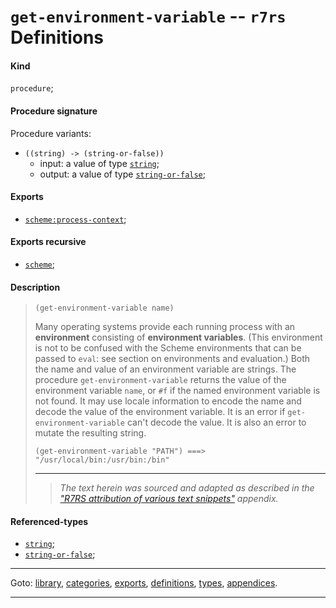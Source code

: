 

<a id='definition__r7rs__get-environment-variable'></a>

# `get-environment-variable` -- `r7rs` Definitions


<a id='definition__r7rs__get-environment-variable__kind'></a>

#### Kind

`procedure`;


<a id='definition__r7rs__get-environment-variable__procedure-signature'></a>

#### Procedure signature

Procedure variants:
 * `((string) -> (string-or-false))`
   * input: a value of type [`string`](../../r7rs/types/string.md#type__r7rs__string);
   * output: a value of type [`string-or-false`](../../r7rs/types/string-or-false.md#type__r7rs__string-or-false);


<a id='definition__r7rs__get-environment-variable__exports'></a>

#### Exports

 * [`scheme:process-context`](../../r7rs/exports/scheme_3a_process-context.md#export__r7rs__scheme_3a_process-context);


<a id='definition__r7rs__get-environment-variable__exports-recursive'></a>

#### Exports recursive

 * [`scheme`](../../r7rs/exports/scheme.md#export__r7rs__scheme);


<a id='definition__r7rs__get-environment-variable__description'></a>

#### Description

> ````
> (get-environment-variable name)
> ````
> 
> 
> Many operating systems provide each running process with an
> __environment__ consisting of __environment variables__.
> (This environment is not to be confused with the Scheme environments that
> can be passed to `eval`: see section on environments and evaluation.)
> Both the name and value of an environment variable are strings.
> The procedure `get-environment-variable` returns the value
> of the environment variable `name`,
> or `#f` if the named
> environment variable is not found.  It may
> use locale information to encode the name and decode the value
> of the environment variable.  It is an error if
> `get-environment-variable` can't decode the value.
> It is also an error to mutate the resulting string.
> 
> ````
> (get-environment-variable "PATH") ===> "/usr/local/bin:/usr/bin:/bin"
> ````
> 
> 
> ----
> > *The text herein was sourced and adapted as described in the ["R7RS attribution of various text snippets"](../../r7rs/appendices/attribution.md#appendix__r7rs__attribution) appendix.*


<a id='definition__r7rs__get-environment-variable__referenced-types'></a>

#### Referenced-types

 * [`string`](../../r7rs/types/string.md#type__r7rs__string);
 * [`string-or-false`](../../r7rs/types/string-or-false.md#type__r7rs__string-or-false);

----

Goto: [library](../../r7rs/_index.md#library__r7rs), [categories](../../r7rs/categories/_index.md#toc__r7rs__categories), [exports](../../r7rs/exports/_index.md#toc__r7rs__exports), [definitions](../../r7rs/definitions/_index.md#toc__r7rs__definitions), [types](../../r7rs/types/_index.md#toc__r7rs__types), [appendices](../../r7rs/appendices/_index.md#toc__r7rs__appendices).

----

